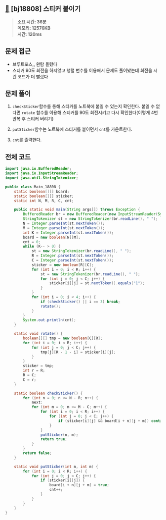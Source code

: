 ## [🧸](https://www.acmicpc.net/problem/18808) [bj18808] 스티커 붙이기

> **소요 시간: 36분<br>
> 메모리: 12576KB<br>
> 시간: 120ms**

## 문제 접근

- 브루트포스,, 완탐 돌렸다
- 스티커 90도 회전을 하지않고 행렬 변수를 이용해서 문제도 풀어봤는데 회전을 시킨 코드가 더 빨랐다

## 문제 풀이

1. `checkSticker`함수를 통해 스티커를 노트북에 붙일 수 있는지 확인한다. 붙일 수 없다면 `rotate` 함수를 이용해 스티커를 90도 회전시키고 다시 확인한다(이렇게 4번 반복 후 스티커 버리기)

2. `putSticker`함수는 노트북에 스티커를 붙이면서 `cnt`를 카운트한다.

3. `cnt`를 출력한다.

## 전체 코드

```java
import java.io.BufferedReader;
import java.io.InputStreamReader;
import java.util.StringTokenizer;

public class Main_18808 {
    static boolean[][] board;
    static boolean[][] sticker;
    static int N, M, R, C, cnt;

    public static void main(String args[]) throws Exception {
        BufferedReader br = new BufferedReader(new InputStreamReader(System.in));
        StringTokenizer st = new StringTokenizer(br.readLine(), " ");
        N = Integer.parseInt(st.nextToken());
        M = Integer.parseInt(st.nextToken());
        int K = Integer.parseInt(st.nextToken());
        board = new boolean[N][M];
        cnt = 0;
        while (K-- > 0) {
            st = new StringTokenizer(br.readLine(), " ");
            R = Integer.parseInt(st.nextToken());
            C = Integer.parseInt(st.nextToken());
            sticker = new boolean[R][C];
            for (int i = 0; i < R; i++) {
                st = new StringTokenizer(br.readLine(), " ");
                for (int j = 0; j < C; j++) {
                    sticker[i][j] = st.nextToken().equals("1");
                }
            }
            for (int i = 0; i < 4; i++) {
                if (checkSticker() || i == 3) break;
                rotate();
            }
        }
        System.out.println(cnt);
    }

    static void rotate() {
        boolean[][] tmp = new boolean[C][R];
        for (int i = 0; i < R; i++) {
            for (int j = 0; j < C; j++) {
                tmp[j][R - 1 - i] = sticker[i][j];
            }
        }
        sticker = tmp;
        int r = R;
        R = C;
        C = r;
    }

    static boolean checkSticker() {
        for (int n = 0; n <= N - R; n++) {
            next:
            for (int m = 0; m <= M - C; m++) {
                for (int i = 0; i < R; i++) {
                    for (int j = 0; j < C; j++) {
                        if (sticker[i][j] && board[i + n][j + m]) continue next;
                    }
                }
                putSticker(n, m);
                return true;
            }
        }
        return false;
    }

    static void putSticker(int n, int m) {
        for (int i = 0; i < R; i++) {
            for (int j = 0; j < C; j++) {
                if (sticker[i][j]) {
                    board[i + n][j + m] = true;
                    cnt++;
                }
            }
        }
    }
}
```
